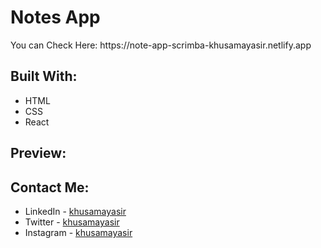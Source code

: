 # Notes App 

<p> You can Check Here: https://note-app-scrimba-khusamayasir.netlify.app</p>

## Built With:
- HTML
- CSS
- React

## Preview:


## Contact Me:
- LinkedIn - [khusamayasir](https://www.linkedin.com/in/khusamayasir/)
- Twitter - [khusamayasir](https://www.twitter.com/khusamayasir)
- Instagram - [khusamayasir](https://www.instagram.com/khusamayasir)